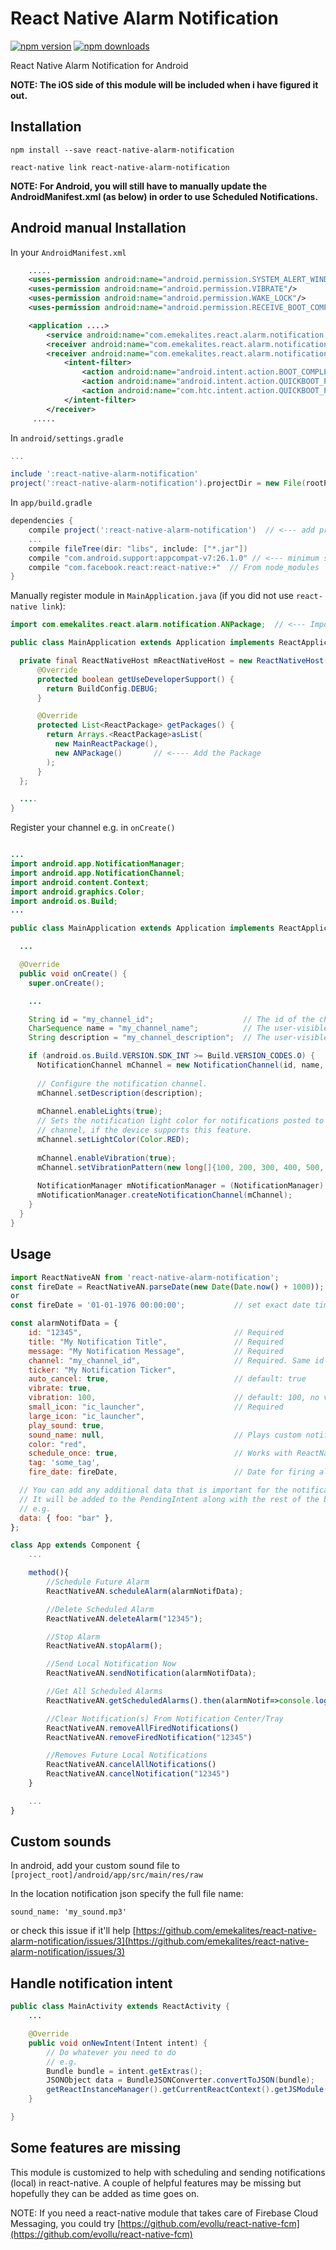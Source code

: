 # React Native Alarm Notification

[![npm version](https://badge.fury.io/js/react-native-alarm-notification.svg)](https://badge.fury.io/js/react-native-alarm-notification)
[![npm downloads](https://img.shields.io/npm/dt/react-native-alarm-notification.svg)](https://badge.fury.io/js/react-native-alarm-notification)

React Native Alarm Notification for Android

**NOTE: The iOS side of this module will be included when i have figured it out.**

## Installation

`npm install --save react-native-alarm-notification`

`react-native link react-native-alarm-notification`

**NOTE: For Android, you will still have to manually update the AndroidManifest.xml (as below) in order to use Scheduled Notifications.**

## Android manual Installation

In your `AndroidManifest.xml`

```xml
    .....
    <uses-permission android:name="android.permission.SYSTEM_ALERT_WINDOW"/>
	<uses-permission android:name="android.permission.VIBRATE"/>
    <uses-permission android:name="android.permission.WAKE_LOCK"/>
    <uses-permission android:name="android.permission.RECEIVE_BOOT_COMPLETED" />

    <application ....>
        <service android:name="com.emekalites.react.alarm.notification.ANService" android:enabled="true"/>
        <receiver android:name="com.emekalites.react.alarm.notification.ANAlarmReceiver" android:enabled="true"/>
        <receiver android:name="com.emekalites.react.alarm.notification.ANBootReceiver" android:enabled="true" android:exported="true">
            <intent-filter>
                <action android:name="android.intent.action.BOOT_COMPLETED"/>
                <action android:name="android.intent.action.QUICKBOOT_POWERON"/>
                <action android:name="com.htc.intent.action.QUICKBOOT_POWERON"/>
            </intent-filter>
        </receiver>
     .....
```

In `android/settings.gradle`

```gradle
...

include ':react-native-alarm-notification'
project(':react-native-alarm-notification').projectDir = new File(rootProject.projectDir, '../node_modules/react-native-alarm-notification/android')
```

In `app/build.gradle`

```gradle
dependencies {
    compile project(':react-native-alarm-notification')  // <--- add project
    ...
    compile fileTree(dir: "libs", include: ["*.jar"])
    compile "com.android.support:appcompat-v7:26.1.0" // <--- minimum support library version
    compile "com.facebook.react:react-native:+"  // From node_modules
}
```

Manually register module in `MainApplication.java` (if you did not use `react-native link`):

```java
import com.emekalites.react.alarm.notification.ANPackage;  // <--- Import Package

public class MainApplication extends Application implements ReactApplication {

  private final ReactNativeHost mReactNativeHost = new ReactNativeHost(this) {
      @Override
      protected boolean getUseDeveloperSupport() {
        return BuildConfig.DEBUG;
      }

      @Override
      protected List<ReactPackage> getPackages() {
      	return Arrays.<ReactPackage>asList(
          new MainReactPackage(),
          new ANPackage() 		// <---- Add the Package
        );
      }
  };

  ....
}
```

Register your channel e.g. in `onCreate()`

```java

...
import android.app.NotificationManager;
import android.app.NotificationChannel;
import android.content.Context;
import android.graphics.Color;
import android.os.Build;
...

public class MainApplication extends Application implements ReactApplication {

  ...

  @Override
  public void onCreate() {
    super.onCreate();

    ...

    String id = "my_channel_id";					// The id of the channel.
    CharSequence name = "my_channel_name";			// The user-visible name of the channel.
    String description = "my_channel_description";	// The user-visible description of the channel.

    if (android.os.Build.VERSION.SDK_INT >= Build.VERSION_CODES.O) {
      NotificationChannel mChannel = new NotificationChannel(id, name, NotificationManager.IMPORTANCE_DEFAULT);
 
      // Configure the notification channel. 
      mChannel.setDescription(description);
 
      mChannel.enableLights(true);
      // Sets the notification light color for notifications posted to this
      // channel, if the device supports this feature. 
      mChannel.setLightColor(Color.RED);
 
      mChannel.enableVibration(true);
      mChannel.setVibrationPattern(new long[]{100, 200, 300, 400, 500, 400, 300, 200, 400});
 
      NotificationManager mNotificationManager = (NotificationManager) this.getSystemService(Context.NOTIFICATION_SERVICE);
	  mNotificationManager.createNotificationChannel(mChannel);
    }
  }
}
```

## Usage

```javascript
import ReactNativeAN from 'react-native-alarm-notification';
const fireDate = ReactNativeAN.parseDate(new Date(Date.now() + 1000));     // set the fire date for 1 second from now
or
const fireDate = '01-01-1976 00:00:00';			  // set exact date time | Format: dd-MM-yyyy HH:mm:ss

const alarmNotifData = {
	id: "12345",                                  // Required
	title: "My Notification Title",               // Required
	message: "My Notification Message",           // Required
	channel: "my_channel_id",                     // Required. Same id as specified in MainApplication's onCreate method
	ticker: "My Notification Ticker",
	auto_cancel: true,                            // default: true
	vibrate: true,
	vibration: 100,                               // default: 100, no vibration if vibrate: false
	small_icon: "ic_launcher",                    // Required
	large_icon: "ic_launcher",
	play_sound: true,
	sound_name: null,                             // Plays custom notification ringtone if sound_name: null
	color: "red",
	schedule_once: true,                          // Works with ReactNativeAN.scheduleAlarm so alarm fires once
	tag: 'some_tag',
	fire_date: fireDate,                          // Date for firing alarm, Required for ReactNativeAN.scheduleAlarm.

  // You can add any additional data that is important for the notification
  // It will be added to the PendingIntent along with the rest of the bundle.
  // e.g.
  data: { foo: "bar" },
};

class App extends Component {
	...

    method(){
        //Schedule Future Alarm
        ReactNativeAN.scheduleAlarm(alarmNotifData);

        //Delete Scheduled Alarm
        ReactNativeAN.deleteAlarm("12345");

        //Stop Alarm
        ReactNativeAN.stopAlarm();

        //Send Local Notification Now
        ReactNativeAN.sendNotification(alarmNotifData);

        //Get All Scheduled Alarms
        ReactNativeAN.getScheduledAlarms().then(alarmNotif=>console.log(alarmNotif));

        //Clear Notification(s) From Notification Center/Tray
        ReactNativeAN.removeAllFiredNotifications()
        ReactNativeAN.removeFiredNotification("12345")

        //Removes Future Local Notifications
        ReactNativeAN.cancelAllNotifications()
        ReactNativeAN.cancelNotification("12345")
    }

	...
}
```

## Custom sounds

In android, add your custom sound file to `[project_root]/android/app/src/main/res/raw`

In the location notification json specify the full file name:

    sound_name: 'my_sound.mp3'

or check this issue if it'll help [https://github.com/emekalites/react-native-alarm-notification/issues/3](https://github.com/emekalites/react-native-alarm-notification/issues/3)

## Handle notification intent

```java
public class MainActivity extends ReactActivity {
    ...

    @Override
    public void onNewIntent(Intent intent) {
        // Do whatever you need to do
        // e.g.
        Bundle bundle = intent.getExtras();
        JSONObject data = BundleJSONConverter.convertToJSON(bundle);
        getReactInstanceManager().getCurrentReactContext().getJSModule(DeviceEventManagerModule.RCTDeviceEventEmitter.class).emit("OnNotificationOpened", data.toString());
    }

}
```

## Some features are missing

This module is customized to help with scheduling and sending notifications (local) in react-native. A couple of helpful features may be missing but hopefully they can be added as time goes on.

NOTE: If you need a react-native module that takes care of Firebase Cloud Messaging, you could try [https://github.com/evollu/react-native-fcm](https://github.com/evollu/react-native-fcm)
